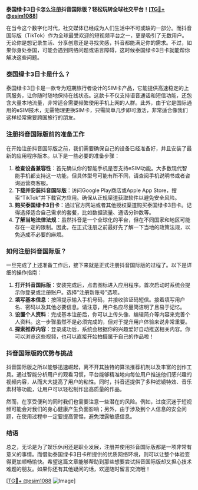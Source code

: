 **泰国绿卡3日卡怎么注册抖音国际版？轻松玩转全球社交平台！[[TG💪+ @esim1088](https://t.me/s/esim1088)]**

在当今这个数字化时代，社交媒体已经成为人们生活中不可或缺的一部分。而抖音国际版（TikTok）作为全球最受欢迎的短视频平台之一，更是吸引了无数用户。无论你是想记录生活、分享创意还是寻找灵感，抖音都能满足你的需求。不过，如果你身处泰国，可能会遇到网络问题或语言障碍，这时候泰国绿卡3日卡就能帮你解决这些问题。

### 泰国绿卡3日卡是什么？

泰国绿卡3日卡是一款专为短期旅行者设计的SIM卡产品，它能提供高速稳定的上网服务，让你随时随地保持在线状态。这款卡不仅支持语音通话和短信功能，还包含大量本地流量，非常适合需要频繁使用手机上网的人群。此外，由于它是国际通用的eSIM技术，无需物理更换SIM卡，只需简单几步即可激活，非常适合像我们这样经常需要跨国旅行的朋友。

### 注册抖音国际版前的准备工作

在开始注册抖音国际版之前，我们需要确保自己的设备已经准备好，并且安装了最新的应用程序版本。以下是一些必要的准备步骤：

1. **检查设备兼容性**：首先确认你的智能手机是否支持eSIM功能。大多数现代智能手机都支持这一功能，但具体型号可能有所不同，请查阅手机说明书或者咨询运营商客服。
2. **下载并安装抖音国际版**：访问Google Play商店或Apple App Store，搜索“TikTok”并下载官方应用。确保从正规渠道获取软件以避免安全风险。
3. **购买泰国绿卡3日卡**：通过官方网站或者其他授权渠道购买泰国绿卡3日卡。记得选择适合自己需求的套餐，比如数据流量、通话分钟数等。
4. **了解当地法律法规**：虽然抖音是一个全球化的平台，但在不同国家和地区可能存在一定的限制。因此，在正式注册之前最好先了解一下当地的政策法规，以免造成不必要的麻烦。

### 如何注册抖音国际版？

一旦完成了上述准备工作后，接下来就是正式注册抖音国际版的过程了。以下是详细的操作指南：

1. **打开抖音国际版**：安装完成后，点击图标进入应用程序。首次启动时系统会提示你登录或注册账户。选择“注册新账号”选项。
2. **填写基本信息**：按照提示输入手机号码，并接收验证码短信。接着填写用户名、密码以及其他必要信息。请注意，用户名应尽量简洁明了且易于记忆。
3. **设置个人资料**：完成基本注册后，你可以上传头像、编辑简介等内容来完善个人资料。这一步骤虽然不是必须完成的，但对于提升用户体验来说非常重要。
4. **探索推荐内容**：登录成功后，系统会根据你的兴趣爱好自动推送相关内容。你可以浏览这些视频，也可以直接开始拍摄属于自己的作品啦！

### 抖音国际版的优势与挑战

抖音国际版之所以能够迅速崛起，离不开其独特的算法推荐机制以及丰富的创作工具。通过智能分析用户的观看习惯，平台能够精准地向每位用户推送他们感兴趣的视频内容，从而大大提高了用户的粘性。同时，抖音还提供了多种滤镜特效、音乐素材等功能，让用户可以轻松制作出高质量的作品。

然而，在享受便利的同时我们也需要注意一些潜在的风险。例如，过度沉迷于短视频可能会对我们的身心健康产生负面影响；另外，由于涉及到个人信息的安全问题，在使用过程中一定要提高警惕，避免泄露敏感信息。

### 结语

总之，无论是为了娱乐休闲还是职业发展，注册并使用抖音国际版都是一项非常有意义的事情。而借助泰国绿卡3日卡所提供的优质网络环境，则可以让整个体验变得更加顺畅愉快。希望这篇文章能够帮助到那些想要尝试抖音国际版却又担心技术难题的朋友。如果你还有其他疑问的话，欢迎随时留言交流哦！

[[TG💪+ @esim1088](https://t.me/s/esim1088) ![Image](https://i.postimg.cc/4NQfJmqS/Snipaste-2025-05-13-00-14-12.png)]